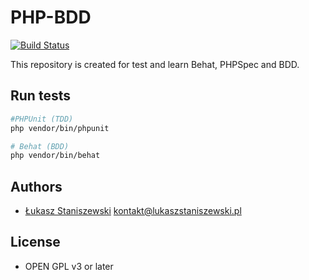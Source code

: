 # PHP-BDD

[![Build Status](https://travis-ci.org/ferdyrurka/php-bdd.svg?branch=master)](https://travis-ci.org/ferdyrurka/php-bdd)

This repository is created for test and learn Behat, PHPSpec and BDD.

## Run tests

```bash
#PHPUnit (TDD)
php vendor/bin/phpunit

# Behat (BDD)
php vendor/bin/behat
```

## Authors

* [Łukasz Staniszewski](http://lukaszstaniszewski.pl) <kontakt@lukaszstaniszewski.pl>

## License

* OPEN GPL v3 or later

